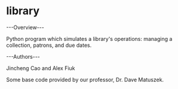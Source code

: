# library
---Overview---

Python program which simulates a library's operations: managing a collection, patrons, and due dates.

---Authors---

Jincheng Cao and Alex Fiuk

Some base code provided by our professor, Dr. Dave Matuszek. 
